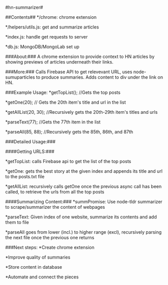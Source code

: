 #hn-summarizer#

##Contents##
*/chrome: chrome extension

*/helpers/utils.js: get and summarize articles

*index.js: handle get requests to server

*db.js: MongoDB/MongoLab set up


###About:###
 A chrome extension to provide context to HN articles by showing previews of articles underneath their links. 


###More:###
Calls Firebase API to get relevevant URL, uses node-sumuparticles to produce summaries. Adds content to div under the link on HN. 


###Example Usage: 
*getTopList(); //Gets the top posts 

*getOne(20); // Gets the 20th item's title and url in the list

*getAllList(20, 30); //Recursively gets the 20th-29th item's titles and urls

*parseText(77); //Gets the 77th item in the list

*parseAll(85, 88); //Recursively gets the 85th, 86th, and 87th


###Detailed Usage:###


####Getting URLS:###

*getTopList: calls Firebase api to get the list of the top posts

*getOne: gets the best story at the given index and appends its title and url to the posts.txt file

*getAllList: recursively calls getOne once the previous async call has been called, to retrieve the urls from all the top posts

####Summarizing Content:###
*summPromise: Use node-tldr summarizer to scrape/summarizer the content of webpages

*parseText: Given index of one website, summarize its contents and add them to file

*parseAll goes from lower (incl.) to higher range (excl), recursively parsing the next file once the previous one returns


###Next steps:
*Create chrome extension

*Improve quality of summaries 

*Store content in database

*Automate and connect the pieces
